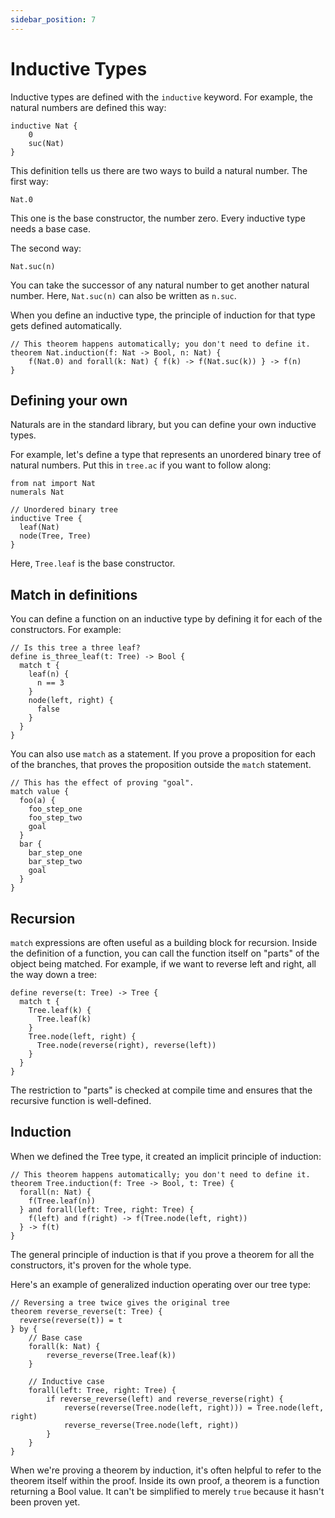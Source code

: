 ```yaml
---
sidebar_position: 7
---
```


# Inductive Types

Inductive types are defined with the `inductive` keyword. For example, the natural numbers are defined this way:

```acorn
inductive Nat {
    0
    suc(Nat)
}
```

This definition tells us there are two ways to build a natural number. The first way:

```acorn
Nat.0
```

This one is the base constructor, the number zero. Every inductive type needs a base case.

The second way:

```acorn
Nat.suc(n)
```

You can take the successor of any natural number to get another natural number. Here, `Nat.suc(n)` can also be written as `n.suc`.

When you define an inductive type, the principle of induction for that type gets defined automatically.

```acorn
// This theorem happens automatically; you don't need to define it.
theorem Nat.induction(f: Nat -> Bool, n: Nat) {
    f(Nat.0) and forall(k: Nat) { f(k) -> f(Nat.suc(k)) } -> f(n)
}
```

## Defining your own

Naturals are in the standard library, but you can define your own inductive types.

For example, let's define a type that represents an unordered binary tree of natural numbers. Put this in `tree.ac` if you want to follow along:

```acorn
from nat import Nat
numerals Nat

// Unordered binary tree
inductive Tree {
  leaf(Nat)
  node(Tree, Tree)
}
```

Here, `Tree.leaf` is the base constructor.

## Match in definitions

You can define a function on an inductive type by defining it for each of the constructors. For example:

```acorn
// Is this tree a three leaf?
define is_three_leaf(t: Tree) -> Bool {
  match t {
    leaf(n) {
      n == 3
    }
    node(left, right) {
      false
    }
  }
}
```

You can also use `match` as a statement. If you prove a proposition for each of the branches, that proves the proposition outside the `match` statement.

```acorn
// This has the effect of proving "goal".
match value {
  foo(a) {
    foo_step_one
    foo_step_two
    goal
  }
  bar {
    bar_step_one
    bar_step_two
    goal
  }
}
```

## Recursion

`match` expressions are often useful as a building block for recursion. Inside the definition of a function, you can call the function itself on "parts" of the object being matched. For example, if we want to reverse left and right, all the way down a tree:

```acorn
define reverse(t: Tree) -> Tree {
  match t {
    Tree.leaf(k) {
      Tree.leaf(k)
    }
    Tree.node(left, right) {
      Tree.node(reverse(right), reverse(left))
    }
  }
}
```

The restriction to "parts" is checked at compile time and ensures that the recursive function is well-defined.

## Induction

When we defined the Tree type, it created an implicit principle of induction:

```acorn
// This theorem happens automatically; you don't need to define it.
theorem Tree.induction(f: Tree -> Bool, t: Tree) {
  forall(n: Nat) {
    f(Tree.leaf(n))
  } and forall(left: Tree, right: Tree) {
    f(left) and f(right) -> f(Tree.node(left, right))
  } -> f(t)
}
```

The general principle of induction is that if you prove a theorem for all the constructors, it's proven for the whole type.

Here's an example of generalized induction operating over our tree type:

```acorn
// Reversing a tree twice gives the original tree
theorem reverse_reverse(t: Tree) {
  reverse(reverse(t)) = t
} by {
    // Base case
    forall(k: Nat) {
        reverse_reverse(Tree.leaf(k))
    }

    // Inductive case
    forall(left: Tree, right: Tree) {
        if reverse_reverse(left) and reverse_reverse(right) {
            reverse(reverse(Tree.node(left, right))) = Tree.node(left, right)
            reverse_reverse(Tree.node(left, right))
        }
    }
}
```

When we're proving a theorem by induction, it's often helpful to refer to the theorem itself within the proof. Inside its own proof, a theorem is a function returning a Bool value. It can't be simplified to merely `true` because it hasn't been proven yet.
